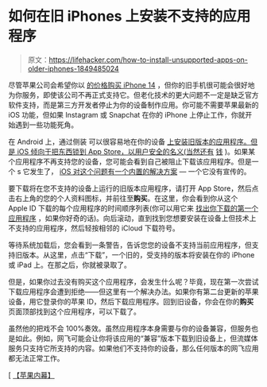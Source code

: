 # 如何在旧 iPhones 上安装不支持的应用程序

> 原文：<https://lifehacker.com/how-to-install-unsupported-apps-on-older-iphones-1849485024>

尽管苹果公司会希望你以 [的价格购买 iPhone 14](https://lifehacker.com/time-to-watch-another-iphone-commercial-1849452112) ，但你的旧手机很可能会很好地为你服务，即使该公司不再正式支持它。但老化技术的更大问题不一定是缺乏官方软件支持，而是第三方开发者停止为你的设备制作应用。你可能不需要苹果最新的 iOS 功能，但如果 Instagram 或 Snapchat 在你的 iPhone 上停止工作，你就开始遇到一些功能死角。



在 Android 上，通过侧装 可以很容易地在你的设备 [上安装旧版本的应用程序。但是 iOS 倾向于把东西锁到 App Store，以用户安全的名义(当然还有](https://lifehacker.com/be-careful-about-sideloading-popular-android-apps-unle-1836669206) [钱](https://www.youtube.com/watch?v=xW0IR3q0EvE&t=14s) )。如果某个应用程序不再支持您的设备，您可能会看到自己被阻止下载该应用程序。但是一个 s 它发生了， [iOS 对这个问题有一个内置的解决方案](https://appleinsider.com/inside/ios/tips/how-to-get-apps-for-old-iphones-and-ipads) — 一个它没有宣传的。

要下载将在您不支持的设备上运行的旧版本应用程序，请打开 App Store，然后点击右上角的您的个人资料图标，并前往至**购买**。在这里，你会看到你从这个 Apple ID 下载的每个应用程序的时间顺序列表(你可以用它来 [找出你下载的第一个应用程序](https://lifehacker.com/what-was-your-first-ever-smartphone-app-1849396125) ，如果你好奇的话)。向后滚动，直到找到您想要安装在设备上但技术上不支持的应用程序，然后轻按相邻的 iCloud 下载符号。

等待系统加载后，您会看到一条警告，告诉您您的设备不支持当前应用程序，但支持旧版本。从这里，点击“下载”，一个旧的，受支持的版本将安装在你的 iPhone 或 iPad 上。在那之后，你就被录取了。

但是，如果你过去没有购买这个应用程序，会发生什么呢？毕竟，现在第一次尝试下载应用程序会遭到拒绝——但这里有一个解决办法。如果你有第二台更新的苹果设备，用它登录你的苹果 ID，然后下载应用程序。回到旧设备，你会在你的**购买**页面顶部找到这个应用程序，可以下载了。

虽然他的把戏不会 100%奏效。虽然应用程序本身需要与你的设备兼容，但服务也是如此。例如，网飞可能会让你将该应用的“兼容”版本下载到旧设备上，但流媒体服务只支持它所支持的内容。如果他们不支持你的设备，那么任何版本的网飞应用都无法正常工作。

[ [【苹果内幕】](https://appleinsider.com/inside/ios/tips/how-to-get-apps-for-old-iphones-and-ipads)